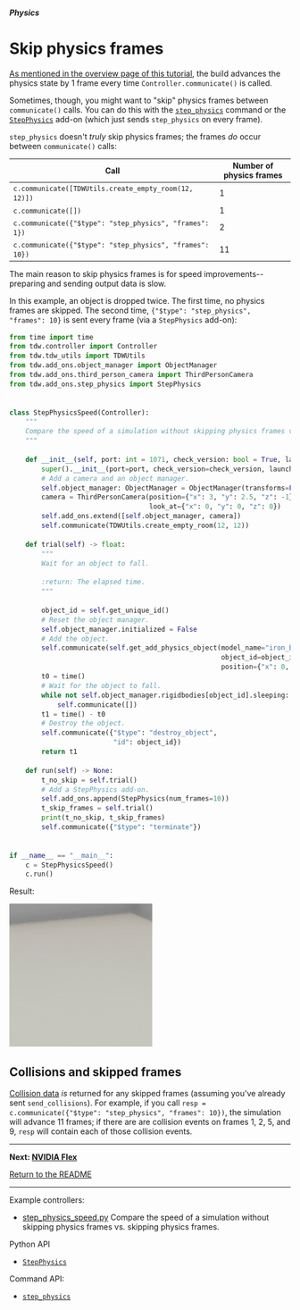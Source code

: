##### Physics

# Skip physics frames

[As mentioned in the overview page of this tutorial](overview.md), the build advances the physics state by 1 frame every time `Controller.communicate()` is called.

Sometimes, though, you might want to "skip" physics frames between `communicate()` calls. You can do this with the [`step_physics`](../../api/command_api.md) command or the [`StepPhysics`](../../python/add_ons/step_physics.md) add-on (which just sends `step_physics` on every frame).

`step_physics` doesn't *truly* skip physics frames; the frames *do* occur between `communicate()` calls:

| Call                                                     | Number of physics frames |
| -------------------------------------------------------- | ------------------------ |
| `c.communicate([TDWUtils.create_empty_room(12, 12)])`    | 1                        |
| `c.communicate([])`                                      | 1                        |
| `c.communicate({"$type": "step_physics", "frames": 1})`  | 2                        |
| `c.communicate({"$type": "step_physics", "frames": 10})` | 11                       |

The main reason to skip physics frames is for speed improvements--preparing and sending output data is slow.

In this example, an object is dropped twice. The first time, no physics frames are skipped. The second time, `{"$type": "step_physics", "frames": 10}` is sent every frame (via a `StepPhysics` add-on):

```python
from time import time
from tdw.controller import Controller
from tdw.tdw_utils import TDWUtils
from tdw.add_ons.object_manager import ObjectManager
from tdw.add_ons.third_person_camera import ThirdPersonCamera
from tdw.add_ons.step_physics import StepPhysics


class StepPhysicsSpeed(Controller):
    """
    Compare the speed of a simulation without skipping physics frames vs. skipping physics frames.
    """

    def __init__(self, port: int = 1071, check_version: bool = True, launch_build: bool = True):
        super().__init__(port=port, check_version=check_version, launch_build=launch_build)
        # Add a camera and an object manager.
        self.object_manager: ObjectManager = ObjectManager(transforms=False, rigidbodies=True)
        camera = ThirdPersonCamera(position={"x": 3, "y": 2.5, "z": -1},
                                   look_at={"x": 0, "y": 0, "z": 0})
        self.add_ons.extend([self.object_manager, camera])
        self.communicate(TDWUtils.create_empty_room(12, 12))

    def trial(self) -> float:
        """
        Wait for an object to fall.

        :return: The elapsed time.
        """

        object_id = self.get_unique_id()
        # Reset the object manager.
        self.object_manager.initialized = False
        # Add the object.
        self.communicate(self.get_add_physics_object(model_name="iron_box",
                                                     object_id=object_id,
                                                     position={"x": 0, "y": 30, "z": 0}))
        t0 = time()
        # Wait for the object to fall.
        while not self.object_manager.rigidbodies[object_id].sleeping:
            self.communicate([])
        t1 = time() - t0
        # Destroy the object.
        self.communicate({"$type": "destroy_object",
                          "id": object_id})
        return t1

    def run(self) -> None:
        t_no_skip = self.trial()
        # Add a StepPhysics add-on.
        self.add_ons.append(StepPhysics(num_frames=10))
        t_skip_frames = self.trial()
        print(t_no_skip, t_skip_frames)
        self.communicate({"$type": "terminate"})


if __name__ == "__main__":
    c = StepPhysicsSpeed()
    c.run()
```

Result:

![](images/step_physics.gif)

## Collisions and skipped frames

[Collision data](collisions.md) *is* returned for any skipped frames (assuming you've already sent `send_collisions`). For example, if you call `resp = c.communicate({"$type": "step_physics", "frames": 10})`, the simulation will advance 11 frames; if there are are collision events on frames 1, 2, 5, and 9, `resp` will contain each of those collision events.

***

**Next: [NVIDIA Flex](flex.md)**

[Return to the README](../../../README.md)

***

Example controllers:

- [step_physics_speed.py](https://github.com/threedworld-mit/tdw/blob/master/Python/example_controllers/physics/ball_bounce.py) Compare the speed of a simulation without skipping physics frames vs. skipping physics frames.

Python API

- [`StepPhysics`](../../python/add_ons/step_physics.md)

Command API:

- [`step_physics`](../../api/command_api.md)